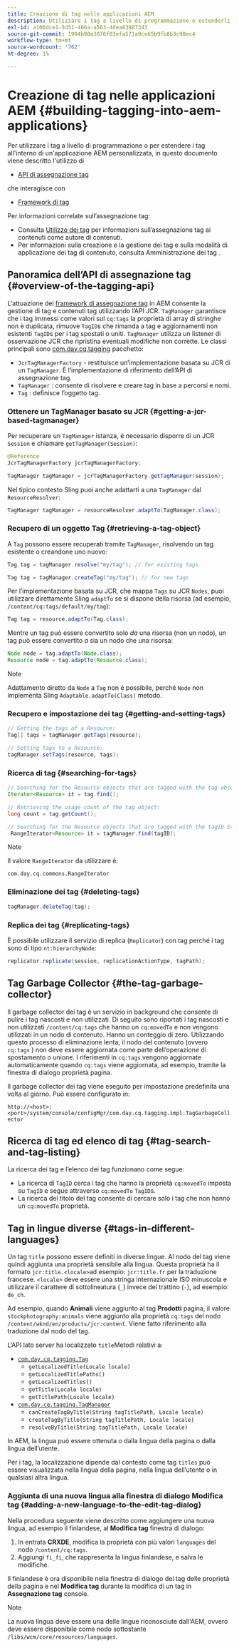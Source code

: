 ```yaml
---
title: Creazione di tag nelle applicazioni AEM
description: Utilizzare i tag a livello di programmazione o estenderli all’interno di un’applicazione AEM personalizzata
exl-id: a106dce1-5d51-406a-a563-4dea83987343
source-git-commit: 1994b90e3876f03efa571a9ce65b9fb8b3c90ec4
workflow-type: tm+mt
source-wordcount: '762'
ht-degree: 1%

---
```


# Creazione di tag nelle applicazioni AEM {#building-tagging-into-aem-applications}

Per utilizzare i tag a livello di programmazione o per estendere i tag all&#39;interno di un&#39;applicazione AEM personalizzata, in questo documento viene descritto l&#39;utilizzo di

* [API di assegnazione tag](https://www.adobe.io/experience-manager/reference-materials/cloud-service/javadoc/com/day/cq/tagging/package-summary.html)

che interagisce con

* [Framework di tag](tagging-framework.md)

Per informazioni correlate sull’assegnazione tag:

* Consulta [Utilizzo dei tag](/help/sites-cloud/authoring/features/tags.md) per informazioni sull’assegnazione tag ai contenuti come autore di contenuti.
* Per informazioni sulla creazione e la gestione dei tag e sulla modalità di applicazione dei tag di contenuto, consulta Amministrazione dei tag .

## Panoramica dell’API di assegnazione tag {#overview-of-the-tagging-api}

L&#39;attuazione del [framework di assegnazione tag](tagging-framework.md) in AEM consente la gestione di tag e contenuti tag utilizzando l’API JCR. `TagManager` garantisce che i tag immessi come valori sul `cq:tags` la proprietà di array di stringhe non è duplicata, rimuove `TagID`s che rimanda a tag e aggiornamenti non esistenti `TagID`s per i tag spostati o uniti. `TagManager` utilizza un listener di osservazione JCR che ripristina eventuali modifiche non corrette. Le classi principali sono [com.day.cq.tagging](https://www.adobe.io/experience-manager/reference-materials/cloud-service/javadoc/com/day/cq/tagging/package-summary.html) pacchetto:

* `JcrTagManagerFactory` - restituisce un’implementazione basata su JCR di un `TagManager`. È l’implementazione di riferimento dell’API di assegnazione tag.
* `TagManager` : consente di risolvere e creare tag in base a percorsi e nomi.
* `Tag` : definisce l’oggetto tag.

### Ottenere un TagManager basato su JCR {#getting-a-jcr-based-tagmanager}

Per recuperare un `TagManager` istanza, è necessario disporre di un JCR `Session` e chiamare `getTagManager(Session)`:

```java
@Reference
JcrTagManagerFactory jcrTagManagerFactory;

TagManager tagManager = jcrTagManagerFactory.getTagManager(session);
```

Nel tipico contesto Sling puoi anche adattarti a una `TagManager` dal `ResourceResolver`:

```java
TagManager tagManager = resourceResolver.adaptTo(TagManager.class);
```

### Recupero di un oggetto Tag {#retrieving-a-tag-object}

A `Tag` possono essere recuperati tramite `TagManager`, risolvendo un tag esistente o creandone uno nuovo:

```java
Tag tag = tagManager.resolve("my/tag"); // for existing tags

Tag tag = tagManager.createTag("my/tag"); // for new tags
```

Per l’implementazione basata su JCR, che mappa `Tags` su JCR `Nodes`, puoi utilizzare direttamente Sling `adaptTo` se si dispone della risorsa (ad esempio, `/content/cq:tags/default/my/tag`):

```java
Tag tag = resource.adaptTo(Tag.class);
```

Mentre un tag può essere convertito solo *da* una risorsa (non un nodo), un tag può essere convertito *a* sia un nodo che una risorsa:

```java
Node node = tag.adaptTo(Node.class);
Resource node = tag.adaptTo(Resource.class);
```

>[!NOTE]
>
>Adattamento diretto da `Node` a `Tag` non è possibile, perché `Node` non implementa Sling `Adaptable.adaptTo(Class)` metodo.

### Recupero e impostazione dei tag {#getting-and-setting-tags}

```java
// Getting the tags of a Resource:
Tag[] tags = tagManager.getTags(resource);

// Setting tags to a Resource:
tagManager.setTags(resource, tags);
```

### Ricerca di tag {#searching-for-tags}

```java
// Searching for the Resource objects that are tagged with the tag object:
Iterator<Resource> it = tag.find();

// Retrieving the usage count of the tag object:
long count = tag.getCount();

// Searching for the Resource objects that are tagged with the tagID String:
 RangeIterator<Resource> it = tagManager.find(tagID);
```

>[!NOTE]
>
>Il valore `RangeIterator` da utilizzare è:
>
>`com.day.cq.commons.RangeIterator`

### Eliminazione dei tag {#deleting-tags}

```java
tagManager.deleteTag(tag);
```

### Replica dei tag {#replicating-tags}

È possibile utilizzare il servizio di replica (`Replicator`) con tag perché i tag sono di tipo `nt:hierarchyNode`:

```java
replicator.replicate(session, replicationActionType, tagPath);
```

## Tag Garbage Collector {#the-tag-garbage-collector}

Il garbage collector dei tag è un servizio in background che consente di pulire i tag nascosti e non utilizzati. Di seguito sono riportati i tag nascosti e non utilizzati `/content/cq:tags` che hanno un `cq:movedTo` e non vengono utilizzati in un nodo di contenuto. Hanno un conteggio di zero. Utilizzando questo processo di eliminazione lenta, il nodo del contenuto (ovvero `cq:tags` ) non deve essere aggiornata come parte dell’operazione di spostamento o unione. I riferimenti in `cq:tags` vengono aggiornate automaticamente quando `cq:tags` viene aggiornata, ad esempio, tramite la finestra di dialogo proprietà pagina.

Il garbage collector dei tag viene eseguito per impostazione predefinita una volta al giorno. Può essere configurato in:

`http://<host>:<port>/system/console/configMgr/com.day.cq.tagging.impl.TagGarbageCollector`

## Ricerca di tag ed elenco di tag {#tag-search-and-tag-listing}

La ricerca dei tag e l’elenco dei tag funzionano come segue:

* La ricerca di `TagID` cerca i tag che hanno la proprietà `cq:movedTo` imposta su `TagID` e segue attraverso `cq:movedTo` `TagID`s.
* La ricerca del titolo del tag consente di cercare solo i tag che non hanno un `cq:movedTo` proprietà.

## Tag in lingue diverse {#tags-in-different-languages}

Un tag `title` possono essere definiti in diverse lingue. Al nodo del tag viene quindi aggiunta una proprietà sensibile alla lingua. Questa proprietà ha il formato `jcr:title.<locale>`ad esempio: `jcr:title.fr` per la traduzione francese. `<locale>` deve essere una stringa internazionale ISO minuscola e utilizzare il carattere di sottolineatura (`_`) invece del trattino (`-`), ad esempio: `de_ch`.

Ad esempio, quando **Animali** viene aggiunto al tag **Prodotti** pagina, il valore `stockphotography:animals` viene aggiunto alla proprietà `cq:tags` del nodo `/content/wknd/en/products/jcr:content`. Viene fatto riferimento alla traduzione dal nodo del tag.

L’API lato server ha localizzato `title`Metodi relativi a:

* [`com.day.cq.tagging.Tag`](https://www.adobe.io/experience-manager/reference-materials/cloud-service/javadoc/com/day/cq/tagging/Tag.html)
   * `getLocalizedTitle(Locale locale)`
   * `getLocalizedTitlePaths()`
   * `getLocalizedTitles()`
   * `getTitle(Locale locale)`
   * `getTitlePath(Locale locale)`
* [`com.day.cq.tagging.TagManager`](https://www.adobe.io/experience-manager/reference-materials/cloud-service/javadoc/com/day/cq/tagging/TagManager.html)
   * `canCreateTagByTitle(String tagTitlePath, Locale locale)`
   * `createTagByTitle(String tagTitlePath, Locale locale)`
   * `resolveByTitle(String tagTitlePath, Locale locale)`

In AEM, la lingua può essere ottenuta o dalla lingua della pagina o dalla lingua dell’utente.

Per i tag, la localizzazione dipende dal contesto come tag `titles` può essere visualizzata nella lingua della pagina, nella lingua dell’utente o in qualsiasi altra lingua.

### Aggiunta di una nuova lingua alla finestra di dialogo Modifica tag {#adding-a-new-language-to-the-edit-tag-dialog}

Nella procedura seguente viene descritto come aggiungere una nuova lingua, ad esempio il finlandese, al **Modifica tag** finestra di dialogo:

1. In entrata **CRXDE**, modifica la proprietà con più valori `languages` del nodo `/content/cq:tags`.
1. Aggiungi `fi_fi`, che rappresenta la lingua finlandese, e salva le modifiche.

Il finlandese è ora disponibile nella finestra di dialogo dei tag delle proprietà della pagina e nel **Modifica tag** durante la modifica di un tag in **Assegnazione tag** console.

>[!NOTE]
>
>La nuova lingua deve essere una delle lingue riconosciute dall&#39;AEM, ovvero deve essere disponibile come nodo sottostante `/libs/wcm/core/resources/languages`.
